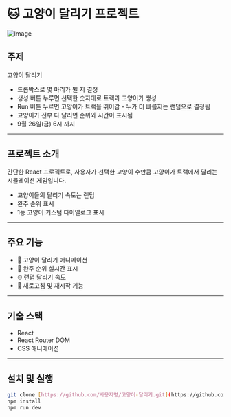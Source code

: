 # 🐱 고양이 달리기 프로젝트
![Image](https://github.com/user-attachments/assets/d0aa5d60-2824-462e-825b-9f48b0a9758d)

## 주제
고양이 달리기
- 드롭박스로 몇 마리가 뛸 지 결정
- 생성 버튼 누루면 선택한 숫자대로 트랙과 고양이가 생성
- Run 버튼 누르면 고양이가 트랙을 뛰어감 - 누가 더 빠를지는 랜덤으로 결정됨
- 고양이가 전부 다 달리면 순위와 시간이 표시됨
- 9월 26일(금) 6시 까지

---

## 프로젝트 소개
간단한 React 프로젝트로, 사용자가 선택한 고양이 수만큼 고양이가 트랙에서 달리는 시뮬레이션 게임입니다.  
- 고양이들의 달리기 속도는 랜덤
- 완주 순위 표시
- 1등 고양이 커스텀 다이얼로그 표시

---

## 주요 기능
- 🏁 고양이 달리기 애니메이션  
- 🥇 완주 순위 실시간 표시  
- ⏱ 랜덤 달리기 속도  
- 🔄 새로고침 및 재시작 기능  

---

## 기술 스택
- React  
- React Router DOM  
- CSS 애니메이션  

---

## 설치 및 실행
```bash
git clone [https://github.com/사용자명/고양이-달리기.git](https://github.com/806hyogi/kt-cloud-exam01.git)
npm install
npm run dev
